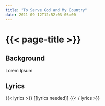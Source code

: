 ```yaml
---
title: "To Serve God and My Country"
date: 2021-09-12T12:52:03-05:00
---
```

# {{< page-title >}}

## Background
Lorem Ipsum

## Lyrics
{{< lyrics >}}
[[lyrics needed]]
{{< / lyrics >}}
